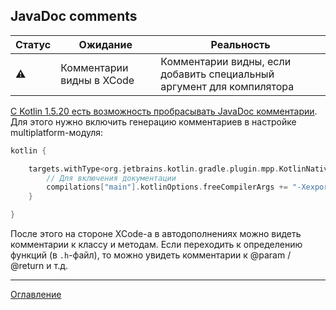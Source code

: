 ## JavaDoc comments

| Статус      | Ожидание                  | Реальность                                                            |
| ----------- | ------------------------- | --------------------------------------------------------------------- |
| :warning:   | Комментарии видны в XCode | Комментарии видны, если добавить специальный аргумент для компилятора |

[С Kotlin 1.5.20 есть возможность пробрасывать JavaDoc комментарии](https://kotlinlang.org/docs/whatsnew1520.html#opt-in-export-of-kdoc-comments-to-generated-objective-c-headers).
Для этого нужно включить генерацию комментариев в настройке multiplatform-модуля:

```kotlin
kotlin {

    targets.withType<org.jetbrains.kotlin.gradle.plugin.mpp.KotlinNativeTarget> { 
        // Для включения документации  
        compilations["main"].kotlinOptions.freeCompilerArgs += "-Xexport-kdoc"  
    }

}
```

После этого на стороне XCode-а в автодополнениях можно видеть комментарии к классу и методам.
Если переходить к определению функций (в `.h`-файл), то можно увидеть комментарии к @param / @return и т.д.

---
[Оглавление](/README.md)